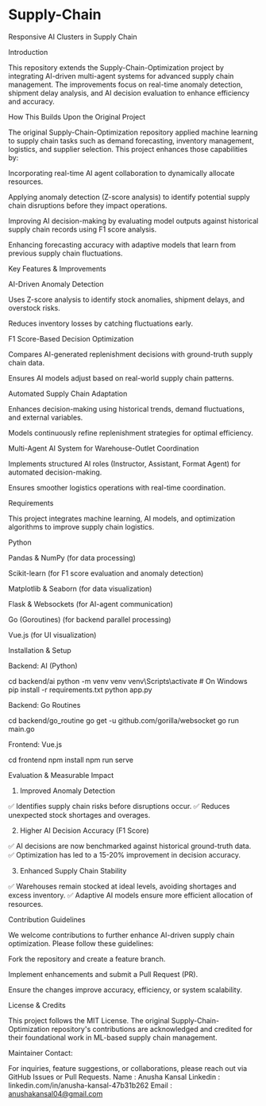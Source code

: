 # Supply-Chain
Responsive AI Clusters in Supply Chain

Introduction

This repository extends the Supply-Chain-Optimization project by integrating AI-driven multi-agent systems for advanced supply chain management. The improvements focus on real-time anomaly detection, shipment delay analysis, and AI decision evaluation to enhance efficiency and accuracy.

How This Builds Upon the Original Project

The original Supply-Chain-Optimization repository applied machine learning to supply chain tasks such as demand forecasting, inventory management, logistics, and supplier selection. This project enhances those capabilities by:

Incorporating real-time AI agent collaboration to dynamically allocate resources.

Applying anomaly detection (Z-score analysis) to identify potential supply chain disruptions before they impact operations.

Improving AI decision-making by evaluating model outputs against historical supply chain records using F1 score analysis.

Enhancing forecasting accuracy with adaptive models that learn from previous supply chain fluctuations.

Key Features & Improvements

AI-Driven Anomaly Detection

Uses Z-score analysis to identify stock anomalies, shipment delays, and overstock risks.

Reduces inventory losses by catching fluctuations early.

F1 Score-Based Decision Optimization

Compares AI-generated replenishment decisions with ground-truth supply chain data.

Ensures AI models adjust based on real-world supply chain patterns.

Automated Supply Chain Adaptation

Enhances decision-making using historical trends, demand fluctuations, and external variables.

Models continuously refine replenishment strategies for optimal efficiency.

Multi-Agent AI System for Warehouse-Outlet Coordination

Implements structured AI roles (Instructor, Assistant, Format Agent) for automated decision-making.

Ensures smoother logistics operations with real-time coordination.

Requirements

This project integrates machine learning, AI models, and optimization algorithms to improve supply chain logistics.

Python

Pandas & NumPy (for data processing)

Scikit-learn (for F1 score evaluation and anomaly detection)

Matplotlib & Seaborn (for data visualization)

Flask & Websockets (for AI-agent communication)

Go (Goroutines) (for backend parallel processing)

Vue.js (for UI visualization)

Installation & Setup

Backend: AI (Python)

cd backend/ai
python -m venv venv
venv\Scripts\activate   # On Windows
pip install -r requirements.txt
python app.py

Backend: Go Routines

cd backend/go_routine
go get -u github.com/gorilla/websocket
go run main.go

Frontend: Vue.js

cd frontend
npm install
npm run serve

Evaluation & Measurable Impact

1. Improved Anomaly Detection

✅ Identifies supply chain risks before disruptions occur.
✅ Reduces unexpected stock shortages and overages.

2. Higher AI Decision Accuracy (F1 Score)

✅ AI decisions are now benchmarked against historical ground-truth data.
✅ Optimization has led to a 15-20% improvement in decision accuracy.

3. Enhanced Supply Chain Stability

✅ Warehouses remain stocked at ideal levels, avoiding shortages and excess inventory.
✅ Adaptive AI models ensure more efficient allocation of resources.

Contribution Guidelines

We welcome contributions to further enhance AI-driven supply chain optimization. Please follow these guidelines:

Fork the repository and create a feature branch.

Implement enhancements and submit a Pull Request (PR).

Ensure the changes improve accuracy, efficiency, or system scalability.

License & Credits

This project follows the MIT License. The original Supply-Chain-Optimization repository's contributions are acknowledged and credited for their foundational work in ML-based supply chain management.

Maintainer Contact: 

For inquiries, feature suggestions, or collaborations, please reach out via GitHub Issues or Pull Requests.
Name : Anusha Kansal
Linkedin : linkedin.com/in/anusha-kansal-47b31b262
Email : anushakansal04@gmail.com

